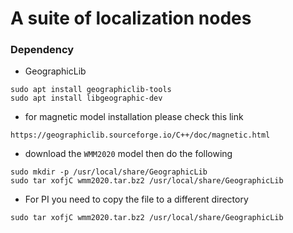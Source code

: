# A suite of localization nodes

### Dependency
- GeographicLib
```
sudo apt install geographiclib-tools
sudo apt install libgeographic-dev
```

- for magnetic model installation please check this link
```
https://geographiclib.sourceforge.io/C++/doc/magnetic.html
```
- download the `WMM2020` model then do the following
```
sudo mkdir -p /usr/local/share/GeographicLib
sudo tar xofjC wmm2020.tar.bz2 /usr/local/share/GeographicLib
```

- For PI you need to copy the file to a different directory
```
sudo tar xofjC wmm2020.tar.bz2 /usr/local/share/GeographicLib
```
